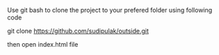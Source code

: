Use git bash to clone the project to your prefered folder using following code

  git clone https://github.com/sudipulak/outside.git

then open index.html file 
